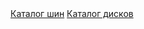<!DOCTYPE html>
<html>
<head>
	<meta charset="utf-8">
	<title>DiscoMania</title>
	<link rel='stylesheet' href='mainprimer.css'>
</head>
<body>
	<div class="centered-buttons">
        <a href="primerprostoy.html" class="button">Каталог шин</a>
        <a href="diski.html" class="button">Каталог дисков</a>
    </div>
</body>
</html>
